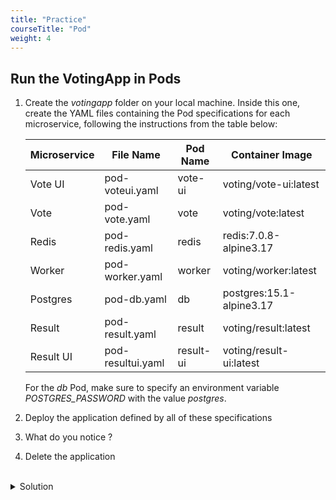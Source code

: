 ```yaml
---
title: "Practice"
courseTitle: "Pod"
weight: 4
---
```


## Run the VotingApp in Pods

1. Create the *votingapp* folder on your local machine. Inside this one, create the YAML files containing the Pod specifications for each microservice, following the instructions from the table below:

    | Microservice | File Name          | Pod Name   | Container Image         |
    | ---          | ---                | ---        | ---                     |
    | Vote UI      | pod-voteui.yaml    | vote-ui    | voting/vote-ui:latest   |
    | Vote         | pod-vote.yaml      | vote       | voting/vote:latest      |
    | Redis        | pod-redis.yaml     | redis      | redis:7.0.8-alpine3.17  |
    | Worker       | pod-worker.yaml    | worker     | voting/worker:latest    |
    | Postgres     | pod-db.yaml        | db         | postgres:15.1-alpine3.17|
    | Result       | pod-result.yaml    | result     | voting/result:latest    |
    | Result UI    | pod-resultui.yaml  | result-ui  | voting/result-ui:latest |

    For the *db* Pod, make sure to specify an environment variable *POSTGRES_PASSWORD* with the value *postgres*.

2. Deploy the application defined by all of these specifications

3. What do you notice ?

4. Delete the application

<br/>
<details>
<summary markdown="span">Solution</summary>

1. The specifications are as follows:




  ```yaml
  apiVersion: v1
  kind: Pod
  metadata:
    name: vote-ui
  spec:
    containers:
      - image: voting/vote-ui:latest
        name: vote-ui
  ```



  ``` yaml
  apiVersion: v1
  kind: Pod
  metadata:
    name: vote
  spec:
    containers:
      - image: voting/vote:latest
        name: vote
  ```



  ``` yaml
  apiVersion: v1
  kind: Pod
  metadata:
    name: redis
  spec:
    containers:
      - image: redis:7.0.8-alpine3.17
        name: redis
  ```



  ``` yaml
  apiVersion: v1
  kind: Pod
  metadata:
    name: worker
  spec:
    containers:
      - image: voting/worker:latest
        name: worker
        imagePullPolicy: Always
  ```

  ``` yaml
  apiVersion: v1
  kind: Pod
  metadata:
    name: db
  spec:
    containers:
    - image: postgres:15.1-alpine3.17
      name: postgres
      env:
        - name: POSTGRES_PASSWORD
          value: postgres
  ```



  ``` yaml
  apiVersion: v1
  kind: Pod
  metadata:
    name: result
  spec:
    containers:
      - image: voting/result:latest
        name: result
  ```

  ``` yaml
  apiVersion: v1
  kind: Pod
  metadata:
    name: result-ui
  spec:
    containers:
      - image: voting/result-ui:latest
        name: result-ui
  ```





2. The application can be launched with the following command:

```bash
kubectl apply -f votingapp
```


If a folder is specified, all the YAML files in that directory are created


3. What do you notice ?

Some Pods are in error:

```bash
$ kubectl get po
NAME        READY   STATUS             RESTARTS     AGE
db          1/1     Running            0            25s
redis       1/1     Running            0            25s
result      1/1     Running            0            25s
result-ui   0/1     CrashLoopBackOff   1 (4s ago)   24s
vote        1/1     Running            0            25s
vote-ui     0/1     CrashLoopBackOff   1 (3s ago)   25s
worker      1/1     Running            0            25s
```

If we take the *vote-ui* Pod as an example, the logs show that it cannot connect to *vote*:

```bash
$ kubectl logs vote-ui  
/docker-entrypoint.sh: /docker-entrypoint.d/ is not empty, will attempt to perform configuration
/docker-entrypoint.sh: Looking for shell scripts in /docker-entrypoint.d/
/docker-entrypoint.sh: Launching /docker-entrypoint.d/10-listen-on-ipv6-by-default.sh
10-listen-on-ipv6-by-default.sh: info: Getting the checksum of /etc/nginx/conf.d/default.conf
10-listen-on-ipv6-by-default.sh: info: Enabled listen on IPv6 in /etc/nginx/conf.d/default.conf
/docker-entrypoint.sh: Launching /docker-entrypoint.d/20-envsubst-on-templates.sh
/docker-entrypoint.sh: Launching /docker-entrypoint.d/30-tune-worker-processes.sh
/docker-entrypoint.sh: Configuration complete; ready for start up
2024/02/08 11:10:20 [emerg] 1#1: host not found in upstream "vote" in /etc/nginx/nginx.conf:44
nginx: [emerg] host not found in upstream "vote" in /etc/nginx/nginx.conf:44
```

Moreover, the logs from the *worker* Pod indicate that it cannot connect to the *Redis* Pod:

```bash
$ kubectl logs worker
...
Waiting for Redis dial tcp: lookup redis on 10.96.0.10:53: no such host
```

The Pods for the different microservices are created, but they cannot communicate with each other because we need to create Services. We will add this in the next step, which will allow us to have a fully functional application.

4. We delete the application with the following command:

```bash
kubectl delete -f votingapp
```

</details>

